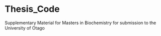 # Thesis_Code
Supplementary Material for Masters in Biochemistry for submission to the University of Otago
